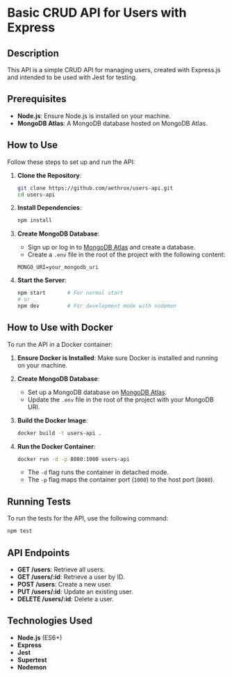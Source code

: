 # Basic CRUD API for Users with Express

## Description
This API is a simple CRUD API for managing users, created with Express.js and intended to be used with Jest for testing.

## Prerequisites
- **Node.js**: Ensure Node.js is installed on your machine.
- **MongoDB Atlas**: A MongoDB database hosted on MongoDB Atlas.

## How to Use
Follow these steps to set up and run the API:

1. **Clone the Repository**:
   ```bash
   git clone https://github.com/aethrox/users-api.git
   cd users-api
   ```

2. **Install Dependencies**:
   ```bash
   npm install
   ```

3. **Create MongoDB Database**:
   - Sign up or log in to [MongoDB Atlas](https://www.mongodb.com/cloud/atlas) and create a database.
   - Create a `.env` file in the root of the project with the following content:

   ```env
   MONGO_URI=your_mongodb_uri
   ```

4. **Start the Server**:
   ```bash
   npm start       # For normal start
   # or
   npm dev         # For development mode with nodemon
   ```

## How to Use with Docker
To run the API in a Docker container:

1. **Ensure Docker is Installed**: Make sure Docker is installed and running on your machine.

2. **Create MongoDB Database**:
   - Set up a MongoDB database on [MongoDB Atlas](https://www.mongodb.com/cloud/atlas).
   - Update the `.env` file in the root of the project with your MongoDB URI.

3. **Build the Docker Image**:
   ```bash
   docker build -t users-api .
   ```

4. **Run the Docker Container**:
   ```bash
   docker run -d -p 8080:1000 users-api
   ```
   - The `-d` flag runs the container in detached mode.
   - The `-p` flag maps the container port (`1000`) to the host port (`8080`).

## Running Tests
To run the tests for the API, use the following command:

```bash
npm test
```

## API Endpoints
- **GET /users**: Retrieve all users.
- **GET /users/:id**: Retrieve a user by ID.
- **POST /users**: Create a new user.
- **PUT /users/:id**: Update an existing user.
- **DELETE /users/:id**: Delete a user.

## Technologies Used
- **Node.js** (ES6+)
- **Express**
- **Jest**
- **Supertest**
- **Nodemon**